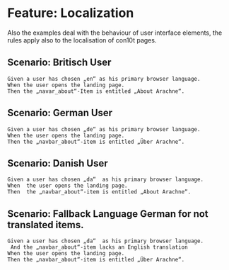# Feature: Localization

Also the examples deal with the behaviour of user interface elements, the rules apply also to
the localisation of con10t pages.

## Scenario: Britisch User

```gherkin
Given a user has chosen „en“ as his primary browser language.
When the user opens the landing page.
Then the „navar_about“-Item is entitled „About Arachne“.
```

## Scenario: German User

```gherkin
Given a user has chosen „de“ as his primary browser language.
When the user opens the landing page.
Then the „navbar_about“-item is entitled „Über Arachne“.
```

## Scenario: Danish User

```gherkin
Given a user has chosen „da“  as his primary browser language.
When  the user opens the landing page.
Then  the „navbar_about“-item is entitled „About Arachne“.
```

## Scenario: Fallback Language German for not translated items.

```gherkin
Given a user has chosen „da“  as his primary browser language.
 And the „navbar_about“-item lacks an English translation
When the user opens the landing page.
Then the „navbar_about“-item is entitled „Über Arachne“.
```



